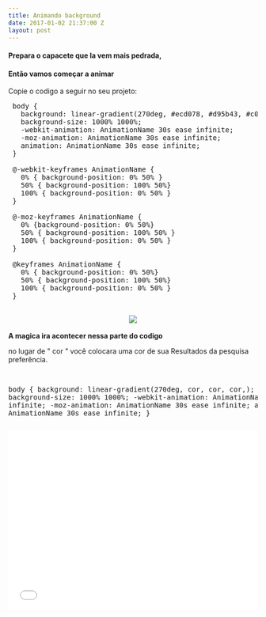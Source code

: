 ```yaml
---
title: Animando background
date: 2017-01-02 21:37:00 Z
layout: post
---
```


<h4><b>Prepara o capacete que la vem mais pedrada,</b></h4>
<h4>Então vamos começar a animar</h4>
<p>Copie o codigo a seguir no seu projeto:</p>


<pre>
 body {
   background: linear-gradient(270deg, #ecd078, #d95b43, #c02942, #542437, #53777a);
   background-size: 1000% 1000%;
   -webkit-animation: AnimationName 30s ease infinite;
   -moz-animation: AnimationName 30s ease infinite;
   animation: AnimationName 30s ease infinite;
 }
 
 @-webkit-keyframes AnimationName {
   0% { background-position: 0% 50% }
   50% { background-position: 100% 50%}
   100% { background-position: 0% 50% }
 }
 
 @-moz-keyframes AnimationName {
   0% {background-position: 0% 50%}
   50% { background-position: 100% 50% }
   100% { background-position: 0% 50% }
 }
 
 @keyframes AnimationName {
   0% { background-position: 0% 50%}
   50% { background-position: 100% 50%}
   100% { background-position: 0% 50% }
 }
</pre>
<br>
<center> <img src="/uploads/background1.png"></center>
<br>
<b>A magica ira acontecer nessa parte do codigo</b>
<p> no lugar de  " cor " você colocara uma cor de sua Resultados da pesquisa
preferência.
<pre>
 

body {
   background: linear-gradient(270deg, cor, cor, cor,);
   background-size: 1000% 1000%;
   -webkit-animation: AnimationName 30s ease infinite;
   -moz-animation: AnimationName 30s ease infinite;
   animation: AnimationName 30s ease infinite;
 }
</pre>

<iframe height='363' scrolling='no' title='background animado' src='//codepen.io/CoderJavali/embed/wgvwmP/?height=363&theme-id=dark&default-tab=result&embed-version=2' frameborder='no' allowtransparency='true' allowfullscreen='true' style='width: 100%;'>See the Pen <a href='http://codepen.io/CoderJavali/pen/wgvwmP/'>background animado</a> by Gabriel (<a href='http://codepen.io/CoderJavali'>@CoderJavali</a>) on <a href='http://codepen.io'>CodePen</a>.
</iframe>
